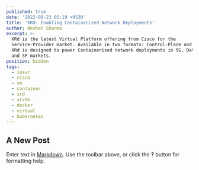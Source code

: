 ```yaml
---
published: true
date: '2022-08-23 05:19 +0530'
title: 'XRd: Enabling Containerized Network Deployments'
author: Akshat Sharma
excerpt: >-
  XRd is the latest Virtual Platform offering from Cisco for the
  Service-Provider market. Available in two formats: Control-Plane and vRouter,
  XRd is designed to power Containerised network deployments in 5G, Datacenters
  and SP markets.
position: hidden
tags:
  - iosxr
  - cisco
  - vm
  - container
  - xrd
  - xrv9k
  - docker
  - virtual
  - kubernetes
---
```

###

###

##

## A New Post

Enter text in [Markdown](http://daringfireball.net/projects/markdown/). Use the toolbar above, or click the **?** button for formatting help.
